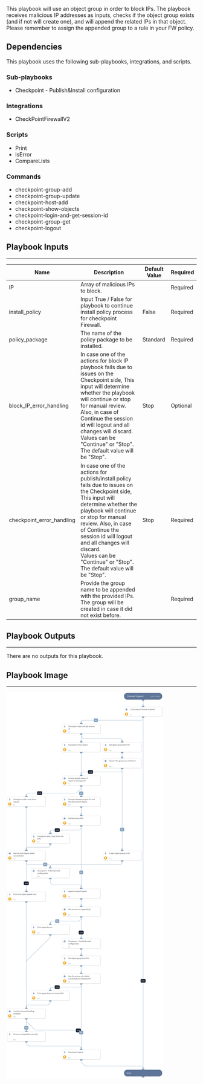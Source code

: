 This playbook will use an object group in order to block IPs.
The playbook receives malicious IP addresses as inputs, checks if the object group exists (and if not will create one), and will append the related IPs in that object.
Please remember to assign the appended group to a rule in your FW policy.

## Dependencies
This playbook uses the following sub-playbooks, integrations, and scripts.

### Sub-playbooks
* Checkpoint - Publish&Install configuration

### Integrations
* CheckPointFirewallV2

### Scripts
* Print
* isError
* CompareLists

### Commands
* checkpoint-group-add
* checkpoint-group-update
* checkpoint-host-add
* checkpoint-show-objects
* checkpoint-login-and-get-session-id
* checkpoint-group-get
* checkpoint-logout

## Playbook Inputs
---

| **Name** | **Description** | **Default Value** | **Required** |
| --- | --- | --- | --- |
| IP | Array of malicious IPs to block. |  | Required |
| install_policy | Input True / False for playbook to continue install policy process for checkpoint Firewall. | False | Required |
| policy_package | The name of the policy package to be installed. | Standard | Required |
| block_IP_error_handling | In case one of the actions for block IP playbook fails due to issues on the Checkpoint side, This input will determine whether the playbook will continue or stop for manual review. Also, in case of Continue the session id will logout and all changes will discard.<br/>Values can be "Continue" or "Stop".<br/>The default value will be "Stop". | Stop | Optional |
| checkpoint_error_handling | In case one of the actions for publish/install policy fails due to issues on the Checkpoint side, This input will determine whether the playbook will continue or stop for manual review. Also, in case of Continue the session id will logout and all changes will discard.<br/>Values can be "Continue" or "Stop".<br/>The default value will be "Stop". | Stop | Required |
| group_name | Provide the group name to be appended with the provided IPs. <br/>The group will be created in case it did not exist before. |  | Required |

## Playbook Outputs
---
There are no outputs for this playbook.

## Playbook Image
---
![Checkpoint - Block IP - Append Group](../doc_files/Checkpoint_-_Block_IP_-_Append_Group.png)